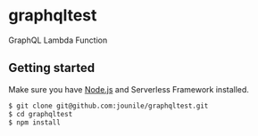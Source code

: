 # graphqltest
GraphQL Lambda Function

## Getting started

Make sure you have [Node.js](http://nodejs.org/) and Serverless Framework installed.

```sh
$ git clone git@github.com:jounile/graphqltest.git
$ cd graphqltest
$ npm install
```

